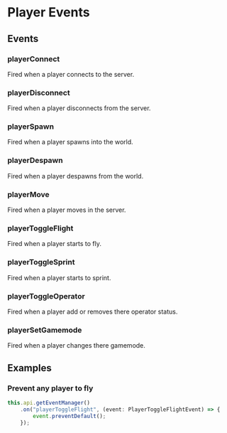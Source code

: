 # Player Events

## Events

### playerConnect

Fired when a player connects to the server.

### playerDisconnect

Fired when a player disconnects from the server.

### playerSpawn

Fired when a player spawns into the world.

### playerDespawn

Fired when a player despawns from the world.

### playerMove

Fired when a player moves in the server.

### playerToggleFlight

Fired when a player starts to fly.

### playerToggleSprint

Fired when a player starts to sprint.

### playerToggleOperator

Fired when a player add or removes there operator status.

### playerSetGamemode

Fired when a player changes there gamemode.

## Examples

### Prevent any player to fly

```typescript
this.api.getEventManager()
    .on("playerToggleFlight", (event: PlayerToggleFlightEvent) => {
        event.preventDefault();
    });
```

